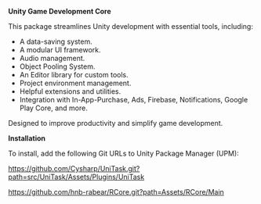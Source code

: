 **Unity Game Development Core**

This package streamlines Unity development with essential tools, including:

- A data-saving system.
- A modular UI framework.
- Audio management.
- Object Pooling System.
- An Editor library for custom tools.
- Project environment management.
- Helpful extensions and utilities.
- Integration with In-App-Purchase, Ads, Firebase, Notifications, Google Play Core, and more.

Designed to improve productivity and simplify game development.

**Installation**

To install, add the following Git URLs to Unity Package Manager (UPM):

https://github.com/Cysharp/UniTask.git?path=src/UniTask/Assets/Plugins/UniTask

https://github.com/hnb-rabear/RCore.git?path=Assets/RCore/Main
